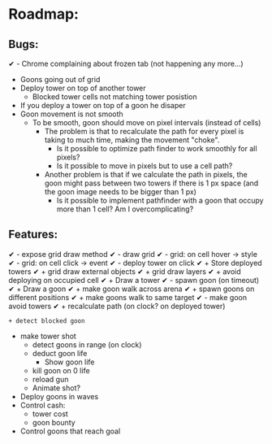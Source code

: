 # Roadmap:

## Bugs:
✔ - Chrome complaining about frozen tab (not happening any more...)
- Goons going out of grid
- Deploy tower on top of another tower
    + Blocked tower cells not matching tower posistion
- If you deploy a tower on top of a goon he disaper
- Goon movement is not smooth
    + To be smooth, goon should move on pixel intervals (instead of cells)
        * The problem is that to recalculate the path for every pixel is taking to much time, making the movement "choke".
            - Is it possible to optimize path finder to work smoothly for all pixels?
            - Is it possible to move in pixels but to use a cell path? 
        * Another problem is that if we calculate the path in pixels, the goon might pass between two towers if there is 1 px space (and the goon image needs to be bigger than 1 px)
            - Is it possible to implement pathfinder with a goon that occupy more than 1 cell? Am I overcomplicating?

## Features:
✔︎ - expose grid draw method
✔︎ - draw grid
✔︎ - grid: on cell hover -> style
✔︎ - grid: on cell click -> event
✔ - deploy tower on click
    ✔ + Store deployed towers
    ✔ + grid draw external objects
    ✔ + grid draw layers
    ✔ + avoid deploying on occupied cell
    ✔ + Draw a tower
✔ - spawn goon (on timeout)
    ✔ + Draw a goon
    ✔ + make goon walk across arena
    ✔ + spawn goons on different positions
    ✔ + make goons walk to same target
✔ - make goon avoid towers
    ✔ + recalculate path (on clock? on deployed tower)

    + detect blocked goon
- make tower shot
    + detect goons in range (on clock)
    + deduct goon life
        * Show goon life
    + kill goon on 0 life
    + reload gun
    + Animate shot?
- Deploy goons in waves
- Control cash:
    + tower cost
    + goon bounty
- Control goons that reach goal